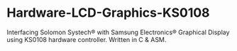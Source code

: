 # Hardware-LCD-Graphics-KS0108
Interfacing Solomon Systech® with Samsung Electronics® Graphical Display using KS0108 hardware controller. Written in C &amp; ASM.

